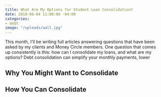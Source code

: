 ```yaml
---
title: What Are My Options for Student Loan Consolidation?
date: 2018-06-04 11:00:00 -04:00
categories:
- debt
image: "/uploads/wall.jpg"
---
```


This month, I'll be writing full articles answering questions that have been asked by my clients and Money Circle members. One question that comes up consistently is this: how can I consolidate my loans, and what are my options? Debt consolidation can simplify your monthly payments, lower

## Why You Might Want to Consolidate

## How You Can Consolidate